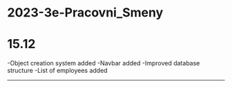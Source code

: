 # 2023-3e-Pracovni_Smeny
# 15.12 
-Object creation system added
-Navbar added
-Improved database structure
-List of employees added

***